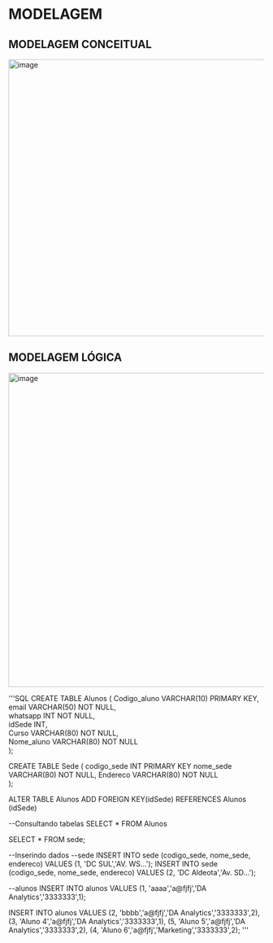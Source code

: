 # MODELAGEM
## MODELAGEM CONCEITUAL 
<img width="544" alt="image" src="https://github.com/Georgegomes1918/MODELAGEM/assets/142853919/8a5cd3b2-2ad5-4cc4-ba7c-9e9f200a13e9">

## MODELAGEM LÓGICA
<img width="617" alt="image" src="https://github.com/Georgegomes1918/MODELAGEM/assets/142853919/f753852f-64b7-4835-a1c6-7073acee3f1a">

'''SQL
CREATE TABLE Alunos 
( 
 Codigo_aluno VARCHAR(10) PRIMARY KEY,  
 email VARCHAR(50) NOT NULL,  
 whatsapp INT NOT NULL,  
 idSede INT,  
 Curso VARCHAR(80) NOT NULL,  
 Nome_aluno VARCHAR(80) NOT NULL  
);


CREATE TABLE Sede 
( 
 codigo_sede INT PRIMARY KEY
 nome_sede VARCHAR(80) NOT NULL,
 Endereco VARCHAR(80) NOT NULL  
); 


ALTER TABLE Alunos ADD FOREIGN KEY(idSede) REFERENCES Alunos (idSede)

--Consultando tabelas
SELECT * FROM Alunos


SELECT * FROM sede;

--Inserindo dados
--sede
INSERT INTO sede (codigo_sede, nome_sede, endereco) VALUES (1, 'DC SUL','AV. WS...');
INSERT INTO sede (codigo_sede, nome_sede, endereco) VALUES (2, 'DC Aldeota','Av. SD...');

--alunos
INSERT INTO alunos VALUES (1, 'aaaa','a@fjfj','DA Analytics','3333333',1);

INSERT INTO alunos VALUES (2, 'bbbb','a@fjfj','DA Analytics','3333333',2),
						  (3, 'Aluno 4','a@fjfj','DA Analytics','3333333',1),
					      (5, 'Aluno 5','a@fjfj','DA Analytics','3333333',2),
						  (4, 'Aluno 6','a@fjfj','Marketing','3333333',2);
        '''

